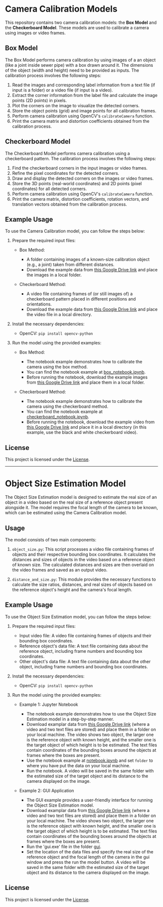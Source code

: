 # Camera Calibration Models

This repository contains two camera calibration models: the **Box Model** and the **Checkerboard Model**. These models are used to calibrate a camera using images or video frames.

## Box Model

The Box Model performs camera calibration by using images of a an object (like a joint inside sewer pipe) with a box drawn around it. The dimensions of the object (width and height) need to be provided as inputs. The calibration process involves the following steps:

1. Read the images and corresponding label information from a text file (if input is a folder) or a video file (if input is a video).
2. Extract the corner information from the label file and calculate the image points (2D points) in pixels.
3. Plot the corners on the image to visualize the detected corners.
4. Store the object points (grid) and image points for all calibration frames.
5. Perform camera calibration using OpenCV's `calibrateCamera` function.
6. Print the camera matrix and distortion coefficients obtained from the calibration process.

## Checkerboard Model

The Checkerboard Model performs camera calibration using a checkerboard pattern. The calibration process involves the following steps:

1. Find the checkerboard corners in the input images or video frames.
2. Refine the pixel coordinates for the detected corners.
3. Draw and display the detected corners on the images or video frames.
4. Store the 3D points (real-world coordinates) and 2D points (pixel coordinates) for all detected corners.
5. Perform camera calibration using OpenCV's `calibrateCamera` function.
6. Print the camera matrix, distortion coefficients, rotation vectors, and translation vectors obtained from the calibration process.

## Example Usage

To use the Camera Calibration model, you can follow the steps below:

1. Prepare the required input files:

   - Box Method:
     - A folder containing images of a known-size calibration object (e.g., a joint) taken from different distances.
     - Download the example data from [this Google Drive link](https://drive.google.com/drive/u/1/folders/1uzGhAWrRaIO_u3EYJMSJqwj3Aho5RdIg) and place the images in a local folder.

   - Checkerboard Method:
     - A video file containing frames of (or still images of) a checkerboard pattern placed in different positions and orientations.
     - Download the example data from [this Google Drive link](https://drive.google.com/drive/u/1/folders/1xCasZSRDQwJzxzs-_qgVZaTP7_6k07I6) and place the video file in a local directory.

2. Install the necessary dependencies:
   - OpenCV: `pip install opencv-python`

3. Run the model using the provided examples:
   - Box Method:
     - The notebook example demonstrates how to calibrate the camera using the box method.
     - You can find the notebook example at [box_notebook.ipynb](https://github.com/ehsankazemi47/sewer_defects/blob/documentation/coudlabs/examples/camera_calibration_examples/box_notebook.ipynb).
     - Before running the notebook, download the example images from [this Google Drive link](https://drive.google.com/drive/u/1/folders/1uzGhAWrRaIO_u3EYJMSJqwj3Aho5RdIg) and place them in a local folder.

   - Checkerboard Method:
     - The notebook example demonstrates how to calibrate the camera using the checkerboard method.
     - You can find the notebook example at [checkerboard_notebook.ipynb](https://github.com/ehsankazemi47/sewer_defects/blob/documentation/coudlabs/examples/camera_calibration_examples/checkerboard_notebook.ipynb).
     - Before running the notebook, download the example video from [this Google Drive link](https://drive.google.com/drive/u/1/folders/1xCasZSRDQwJzxzs-_qgVZaTP7_6k07I6) and place it in a local directory (in this example, use the black and white checkerboard video).

## License

This project is licensed under the [License](LICENSE).

  

--------------------------------------------
# Object Size Estimation Model

The Object Size Estimation model is designed to estimate the real size of an object in a video based on the real size of a reference object present alongside it. The model requires the focal length of the camera to be known, which can be estimated using the Camera Calibration model.

## Usage

The model consists of two main components:

1. `object_size.py`: This script processes a video file containing frames of objects and their respective bounding box coordinates. It calculates the distances and sizes of objects in the video based on a reference object of known size. The calculated distances and sizes are then overlaid on the video frames and saved as an output video.

2. `distance_and_size.py`: This module provides the necessary functions to calculate the size ratios, distances, and real sizes of objects based on the reference object's height and the camera's focal length.

## Example Usage

To use the Object Size Estimation model, you can follow the steps below:

1. Prepare the required input files:
   - Input video file: A video file containing frames of objects and their bounding box coordinates.
   - Reference object's data file: A text file containing data about the reference object, including frame numbers and bounding box coordinates.
   - Other object's data file: A text file containing data about the other object, including frame numbers and bounding box coordinates.

2. Install the necessary dependencies:
   - OpenCV: `pip install opencv-python`

3. Run the model using the provided examples:
   - Example 1: Jupyter Notebook
     - The notebook example demonstrates how to use the Object Size Estimation model in a step-by-step manner.
     - Download examplar data from [this Google Drive link](https://drive.google.com/drive/u/1/folders/13TPH52FVjIPhvE-GOP4AAmp0haUrH8_z) (where a video and two text files are stored) and place them in a folder on your local machine. The video shows two object, the larger one is the reference object with known height, and the smaller one is the target object of which height is to be estimated. The text files contain coordinates of the bounding boxes around the objects at frames where the boxes are present.
     - Use the notebook example at [notebook.ipynb](https://github.com/ehsankazemi47/sewer_defects/tree/documentation/coudlabs/examples/object_size_estimation_examples/notebook.ipynb) and set `folder` to where you have put the data on your local machine.
     - Run the notebook. A video will be saved in the same folder with the estimated size of the target object and its distance to the camera displayed on the image.

   - Example 2: GUI Application
     - The GUI example provides a user-friendly interface for running the Object Size Estimation model.
     - Download examplar data from [this Google Drive link](https://drive.google.com/drive/u/1/folders/13TPH52FVjIPhvE-GOP4AAmp0haUrH8_z) (where a video and two text files are stored) and place them in a folder on your local machine. The video shows two object, the larger one is the reference object with known height, and the smaller one is the target object of which height is to be estimated. The text files contain coordinates of the bounding boxes around the objects at frames where the boxes are present.
     - Run the 'gui.exe' file in the folder [gui](https://github.com/ehsankazemi47/sewer_defects/tree/documentation/coudlabs/examples/object_size_estimation_examples/gui).
     - Set the location of the data files and specify the real size of the reference object and the focal length of the camera in the gui window and press the run the model button. A video will be saved in the same folder with the estimated size of the target object and its distance to the camera displayed on the image.

## License

This project is licensed under the [License](LICENSE).

